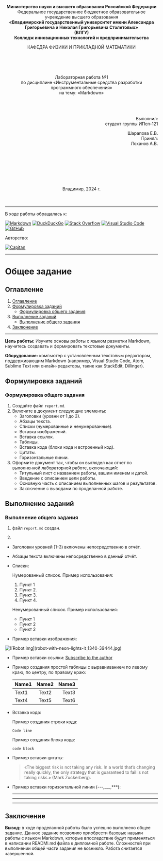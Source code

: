 <p style="margin:0" align="center"><b>Министерство науки и высшего образования Российской Федерации</b></p>
<p style="margin:0" align="center">Федеральное государственное бюджетное образовательное учреждение высшего образования</p>
<p style="margin:0" align="center"><b>«Владимирский государственный университет 
имени Александра Григорьевича и Николая Григорьевича Столетовых»</b></p>
<p style="margin:0" align="center"><b>(ВЛГУ)</b></p>

 <p style="margin:0" align="center"><b>Колледж инновационных технологий и предпринимательства</b></p>


</p>
<p align="center">
КАФЕДРА ФИЗИКИ И ПРИКЛАДНОЙ МАТЕМАТИКИ
</p>
</br>
</br>
</br>
</br>
<p align="center" style="margin:0">
Лабораторная работа №1
</p>
<p align="center" style="margin:0">
по дисциплине «Инструментальные средства разработки программного обеспечения»
</p>
<p align="center" style="margin:0">
на тему: «Markdown»
</p>

</br>
</br>
</br>
</br>
<p align="right" style="margin:0">Выполнил:</p>
<p align="right" style="margin:0">студент группы ИПсп-121<p>
<p align="right" style="margin:0">Шарапова Е.В.</p>
<p align="right" style="margin:0">Принял:</p>
<p align="right" style="margin:0">Лоханов А.В.</p>
</p>

</br>
</br>
</br>
</br>

<p align="center" style="margin:50 0 50 0">
  Владимир, 2024 г.
</p>

   ---

   В ходе работы обращалась к:

   [![Markdown](https://img.shields.io/badge/markdown-%23000000.svg?style=for-the-badge&logo=markdown&logoColor=white)](https://img.shields.io/badge/markdown-%23000000.svg?style=for-the-badge&logo=markdown&logoColor=white) [![DuckDuckGo](https://img.shields.io/badge/duckduckgo-de5833?style=for-the-badge&logo=duckduckgo&logoColor=white)](https://img.shields.io/badge/duckduckgo-de5833?style=for-the-badge&logo=duckduckgo&logoColor=white) [![Stack Overflow](https://img.shields.io/badge/-Stackoverflow-FE7A16?style=for-the-badge&logo=stack-overflow&logoColor=white)](https://img.shields.io/badge/-Stackoverflow-FE7A16?style=for-the-badge&logo=stack-overflow&logoColor=white) [![Visual Studio Code](https://img.shields.io/badge/Visual%20Studio%20Code-0078d7.svg?style=for-the-badge&logo=visual-studio-code&logoColor=white)](https://img.shields.io/badge/Visual%20Studio%20Code-0078d7.svg?style=for-the-badge&logo=visual-studio-code&logoColor=white) [![GitHub](https://img.shields.io/badge/github-%23121011.svg?style=for-the-badge&logo=github&logoColor=white)](https://img.shields.io/badge/github-%23121011.svg?style=for-the-badge&logo=github&logoColor=white)

   Авторство:
   
   [![Capitan](https://img.shields.io/badge/Capitan-blue?style=for-the-badge&link=https://github.com/CapitanWL?tab=overview&from=2023-12-01&to=2023-12-31)](https://github.com/CapitanWL?tab=overview&from=2023-12-01&to=2023-12-31)

   ---
   
   # Общее задание

   ## Оглавление


   1. [Оглавление](#оглавление)
   2. [Формулировка заданий](#формулировка-заданий)
      - [Формулировка общего задания](#формулировка-общего-задания)
   3. [Выполнение заданий](#выполнение-заданий)
      - [Выполнение общего задания](#выполнение-общего-задания)
   4. [Заключение](#заключение)

   ---

   **Цель работы:** Изучите основы работы с языком разметки Markdown, научитесь создавать и формировать текстовые документы.

   **Оборудование:** компьютер с установленным текстовым редактором, поддерживающим Markdown (например, Visual Studio Code, Atom, Sublime Text или онлайн-редакторы, такие как StackEdit, Dillinger).

   ## Формулировка заданий

   ### Формулировка общего задания

   1. Создайте файл `report.md`.
   2. Включите в документ следующие элементы:
      - Заголовки (уровни от 1 до 3).
      - Абзацы текста.
      - Списки (нумерованные и ненумерованные).
      - Вставка изображений.
      - Вставка ссылок.
      - Таблицы.
      - Вставка кода (блоки кода и встроенный код).
      - Цитаты.
      - Горизонтальные линии.
   3. Оформите документ так, чтобы он выглядел как отчет по выполненной лабораторной работе, включающий:
      - Титульный лист с названием работы, вашим именем и датой.
      - Введение с описанием цели работы.
      - Основную часть с описанием выполненных шагов и результатов.
      - Заключение с выводами по проделанной работе.

   ## Выполнение заданий

   ### Выполнение общего задания

   1. файл `report.md` создан.

   2.
   - Заголовки уровней (1-3) включены непосредственно в отчёт.

   - Абзацы текста включены непосредственно в данный отчёт.

   - Списки:

      Нумерованный список. Пример использования:
      1. Пункт 1
      2. Пункт 2.
      3. Пункт 3.
      4. Пункт 4.

      Ненумерованный список. Пример использования:
      - Пункт 1
      - Пункт 2
      - Пункт 2

   - Пример вставки изображения:

   ![!\[Robot img\](robot-with-neon-lights-it_1340-39444.jpg)](https://img.freepik.com/premium-photo/aipowered-robotics-industrial-automation_1168612-190263.jpg?w=1380 "Pobot img lol")

   - Пример вставки ссылки:
   [Subscribe to the author](https://github.com/CapitanWL?tab=overview&from=2023-12-01&to=2023-12-31)

   - Пример создания простой таблицы с выравниванием по левому краю, по центру, по правому краю: 

      |Name1|Name2|Name3|
      |:----|:---:|----:|
      |Text1|Text2|Text3|
      |Text4|Text5|Text6|

   - Вставка кода:

      Пример создания строки кода: 

      `Code line`

      Пример создания блока кода:

      ```
      code block
      ```
   - Пример вставки цитаты:
      > «The  biggest  risk  is  not  taking  any  risk.  In a  world  that’s  changing  really  quickly, the only strategy  that  is  guaranteed  to  fail  is  not  taking  risks.» (Mark Zuckerberg).

   - Пример вставки горизонтальной линии (---,___,***):

      ---
      ___

      ***

   ## Заключение

   **Вывод:** в ходе проделанной работы было успешно выполнено общее задание. Данное задание позволило приобрести базовые навыки работы с языком Markdown, которые впоследствие будут применяться в написании READMI.md файла к дипломной работе. Сложностей при выполнении общей части задания не возникло. Работа считается завершенной.